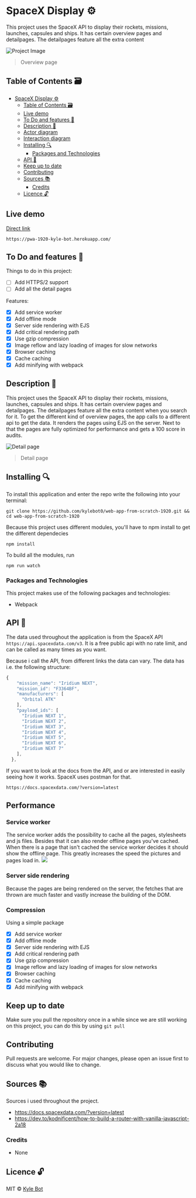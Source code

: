 # SpaceX Display ⚙️

This project uses the SpaceX API to display their rockets, missions, launches, capsules and ships. It has certain overview pages and detailpages. The detailpages feature all the extra content 

![Project Image](https://github.com/kylebot0/web-app-from-scratch-1920/blob/master/gh-images/hoofdpagina.png)
> Overview page

## Table of Contents 🗃
- [SpaceX Display ⚙️](#spacex-display---)
  * [Table of Contents 🗃](#table-of-contents---)
  * [Live demo](#live-demo)
  * [To Do and features 📌](#to-do-and-features---)
  * [Description 📝](#description---)
  * [Actor diagram](#actor-diagram)
  * [Interaction diagram](#interaction-diagram)
  * [Installing 🔍](#installing---)
    + [Packages and Technologies](#packages-and-technologies)
  * [API 🐒](#api---)
  * [Keep up to date](#keep-up-to-date)
  * [Contributing](#contributing)
  * [Sources 📚](#sources---)
    + [Credits](#credits)
  * [Licence 🔓](#licence---)

## Live demo
[Direct link](https://pwa-1920-kyle-bot.herokuapp.com/)
```
https://pwa-1920-kyle-bot.herokuapp.com/
```

## To Do and features 📌
Things to do in this project:

- [ ] Add HTTPS/2 support
- [ ] Add all the detail pages

Features:

- [x] Add service worker
- [x] Add offline mode
- [x] Server side rendering with EJS
- [x] Add critical rendering path
- [x] Use gzip compression
- [x] Image reflow and lazy loading of images for slow networks
- [x] Browser caching
- [x] Cache caching
- [x] Add minifying with webpack

## Description 📝
This project uses the SpaceX API to display their rockets, missions, launches, capsules and ships. It has certain overview pages and detailpages. The detailpages feature all the extra content when you search for it. To get the different kind of overview pages, the app calls to a different api to get the data. It renders the pages using EJS on the server. Next to that the pages are fully optimized for performance and gets a 100 score in audits.

![Detail page](https://github.com/kylebot0/web-app-from-scratch-1920/blob/master/gh-images/detailpagina.png)
> Detail page


## Installing 🔍
To install this application and enter the repo write the following into your terminal:
```
git clone https://github.com/kylebot0/web-app-from-scratch-1920.git && cd web-app-from-scratch-1920
```

Because this project uses different modules, you'll have to npm install to get the different dependecies
```
npm install
```
To build all the modules, run
```
npm run watch
```

### Packages and Technologies
This project makes use of the following packages and technologies:

  * Webpack

## API 🐒
The data used throughout the application is from the SpaceX API ```https://api.spacexdata.com/v3```.
It is a free public api with no rate limit, and can be called as many times as you want.

Because i call the API, from different links the data can vary.
The data has i.e. the following structure:
```javascript
{
    "mission_name": "Iridium NEXT",
    "mission_id": "F3364BF",
    "manufacturers": [
      "Orbital ATK"
    ],
    "payload_ids": [
      "Iridium NEXT 1",
      "Iridium NEXT 2",
      "Iridium NEXT 3",
      "Iridium NEXT 4",
      "Iridium NEXT 5",
      "Iridium NEXT 6",
      "Iridium NEXT 7"
    ],
  },
```

If you want to look at the docs from the API, and or are interested in easily seeing how it works. 
SpaceX uses postman for that.
```
https://docs.spacexdata.com/?version=latest
```

## Performance 
### Service worker
The service worker adds the possibility to cache all the pages, stylesheets and js files. Besides that it can also render offline pages you've cached. When there is a page that isn't cached the service worker decides it should show the offline page. This greatly increases the speed the pictures and pages load in.
![](https://github.com/kylebot0/progressive-web-apps-1920/blob/master/gh-images/without_sw.png)

### Server side rendering 
Because the pages are being rendered on the server, the fetches that are thrown are much faster and vastly increase the building of the DOM. 

### Compression
Using a simple package 
- [x] Add service worker
- [x] Add offline mode
- [x] Server side rendering with EJS
- [x] Add critical rendering path
- [x] Use gzip compression
- [x] Image reflow and lazy loading of images for slow networks
- [x] Browser caching
- [x] Cache caching
- [x] Add minifying with webpack
## Keep up to date
Make sure you pull the repository once in a while since we are still working on this project, you can do this by using ```git pull```

## Contributing

Pull requests are welcome. For major changes, please open an issue first to discuss what you would like to change.

## Sources 📚
Sources i used throughout the project.

* https://docs.spacexdata.com/?version=latest
* https://dev.to/kodnificent/how-to-build-a-router-with-vanilla-javascript-2a18

### Credits

  * None

## Licence 🔓
MIT © [Kyle Bot](https://github.com/kylebot0)
